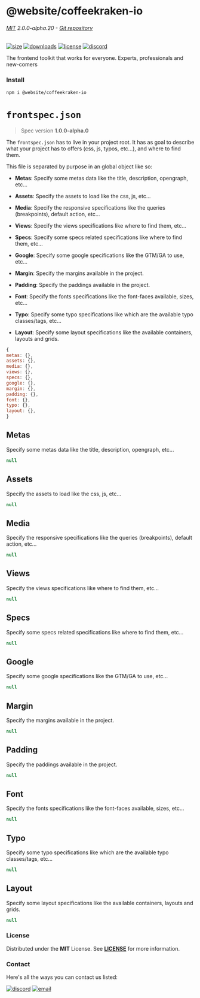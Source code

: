 
<!-- header -->
# @website/coffeekraken-io

###### [MIT](./license) 2.0.0-alpha.20 - [Git repository]()

<!-- shields -->
[![size](https://shields.io/bundlephobia/min/@website/coffeekraken-io?style=for-the-badge)](https://www.npmjs.com/package/@website/coffeekraken-io)
[![downloads](https://shields.io/npm/dm/@website/coffeekraken-io?style=for-the-badge)](https://www.npmjs.com/package/@website/coffeekraken-io)
[![license](https://shields.io/npm/l/@website/coffeekraken-io?style=for-the-badge)](./LICENSE)
[![discord](https://img.shields.io/discord/940362961682333767?color=5100FF&amp;label=Join%20us%20on%20Discord&amp;style=for-the-badge)](https://discord.gg/HzycksDJ)

<!-- description -->
The frontend toolkit that works for everyone. Experts, professionals and new-comers

<!-- install -->
### Install

```shell
npm i @website/coffeekraken-io
```

<!-- body -->

<!--
/**
* @name            Frontspec
* @namespace       doc.specFiles
* @type            Markdown
* @platform        md
* @status          stable
* @menu            Documentation / Spec files           /doc/specfiles/frontspec
*
* @since           2.0.0
* @author    Olivier Bossel <olivier.bossel@gmail.com> (https://coffeekraken.io)
*/
-->

# `frontspec.json`

> Spec version **1.0.0-alpha.0**

The `frontspec.json` has to live in your project root. It has as goal to describe what your project has to offers (css, js, typos, etc...), and where to find them.

This file is separated by purpose in an global object like so:


-   **Metas**: Specify some metas data like the title, description, opengraph, etc...

-   **Assets**: Specify the assets to load like the css, js, etc...

-   **Media**: Specify the responsive specifications like the queries (breakpoints), default action, etc...

-   **Views**: Specify the views specifications like where to find them, etc...

-   **Specs**: Specify some specs related specifications like where to find them, etc...

-   **Google**: Specify some google specifications like the GTM/GA to use, etc...

-   **Margin**: Specify the margins available in the project.

-   **Padding**: Specify the paddings available in the project.

-   **Font**: Specify the fonts specifications like the font-faces available, sizes, etc...

-   **Typo**: Specify some typo specifications like which are the available typo classes/tags, etc...

-   **Layout**: Specify some layout specifications like the available containers, layouts and grids.

```js
{
metas: {},
assets: {},
media: {},
views: {},
specs: {},
google: {},
margin: {},
padding: {},
font: {},
typo: {},
layout: {},
}
```


## Metas

Specify some metas data like the title, description, opengraph, etc...

```js
null
```


## Assets

Specify the assets to load like the css, js, etc...

```js
null
```


## Media

Specify the responsive specifications like the queries (breakpoints), default action, etc...

```js
null
```


## Views

Specify the views specifications like where to find them, etc...

```js
null
```


## Specs

Specify some specs related specifications like where to find them, etc...

```js
null
```


## Google

Specify some google specifications like the GTM/GA to use, etc...

```js
null
```


## Margin

Specify the margins available in the project.

```js
null
```


## Padding

Specify the paddings available in the project.

```js
null
```


## Font

Specify the fonts specifications like the font-faces available, sizes, etc...

```js
null
```


## Typo

Specify some typo specifications like which are the available typo classes/tags, etc...

```js
null
```


## Layout

Specify some layout specifications like the available containers, layouts and grids.

```js
null
```



<!-- license -->
### License

Distributed under the **MIT** License. See **[LICENSE](./license)** for more information.

<!-- contact -->
### Contact

Here's all the ways you can contact us listed:

[![discord](https://img.shields.io/badge/Join%20us%20on%20discord-Join-blueviolet?style=[config.shieldsio.style]&amp;logo=discord)](https://discord.gg/HzycksDJ)
[![email](https://img.shields.io/badge/Email%20us-Go-green?style=[config.shieldsio.style]&amp;logo=Mail.Ru)](mailto:olivier.bossel@gmail.com)
